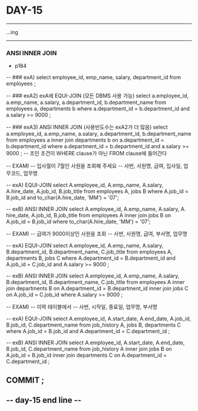 DAY-15
======
- - -

...ing
- - -

### ANSI INNER JOIN
* p184

-- ### exA)
select employee_id, emp_name, salary, department_id
from employees ;

-- ### exA2) exA에 EQUI-JOIN (모든 DBMS 사용 가능)
select a.employee_id, a.emp_name, a.salary, a.department_id,
    b.department_name
from employees a, departments b
where a.department_id = b.department_id
and a.salary >= 9000 ;

-- ### exA3) ANSI INNER JOIN (사용빈도수는 exA2가 더 많음)
select a.employee_id, a.emp_name, a.salary, a.department_id,
    b.department_name
from employees a inner join departments b
on a.department_id = b.department_id
where a.department_id = b.department_id
and a.salary >= 9000 ;
-- 조인 조건이 WHERE clause가 아닌 FROM clause에 들어간다


-- EXAM)
-- 입사월이 7월인 사원을 조회해 주세요
-- 사번, 사원명, 급여, 입사일, 업무코드, 업무명

-- exA) EQUI-JOIN
select A.employee_id, A.emp_name, A.salary, A.hire_date, A.job_id,
    B.job_title
from employees A, jobs B 
where A.job_id = B.job_id
    and to_char(A.hire_date, 'MM') = '07';

-- exB) ANSI INNER JOIN
select A.employee_id, A.emp_name, A.salary, A. hire_date, A.job_id,
    B.job_title
from employees A inner join jobs B
on A.job_id = B.job_id
where to_char(A.hire_date, 'MM') = '07';


-- EXAM)
-- 급여가 9000이상인 사원을 조회
-- 사번, 사원명, 급여, 부서명, 업무명

-- exA) EQUI-JOIN
select A.employee_id, A.emp_name, A.salary,
    B.department_id, B.department_name,
    C.job_title
from employees A, departments B, jobs C
where A.department_id = B.department_id
    and A.job_id = C.job_id
    and A.salary >= 9000 ;
    
-- exB) ANSI INNER JOIN
select A.employee_id, A.emp_name, A.salary,
    B.department_id, B.department_name,
    C.job_title
from employees A
inner join departments B on A.department_id = B.department_id
inner join jobs C on A.job_id = C.job_id
where A.salary >= 9000 ;



-- EXAM)
-- 이력 테이블에서
-- 사번, 시작일, 종료일, 업무명, 부서명

-- exA) EQUI-JOIN
select A.employee_id, A.start_date, A.end_date, A.job_id,
    B.job_id,
    C.department_name
from job_history A, jobs B, departments C
where A.job_id = B.job_id
and A.department_id = C.department_id ;

-- exB) ANSI INNER JOIN
select A.employee_id, A.start_date, A.end_date,
    B.job_id,
    C.department_name
from job_history A
inner join jobs B on A.job_id = B.job_id
inner join departments C on A.department_id = C.department_id ;







COMMIT ;
--
-- day-15 end line --
--
